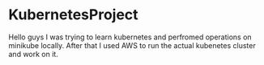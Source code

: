 # KubernetesProject

Hello guys I was trying to learn kubernetes and perfromed operations on minikube locally. After that I used AWS to run the actual kubenetes cluster and work on it.
